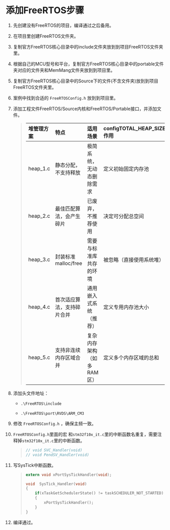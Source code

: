 # 添加FreeRTOS步骤

1. 先创建没有FreeRTOS的项目，编译通过之后备用。

2. 在项目里创建FreeRTOS文件夹。

3. 复制官方FreeRTOS核心目录中的include文件夹放到到项目FreeRTOS文件夹里。

4. 根据自己的MCU型号和平台，复制官方FreeRTOS核心目录中的portable文件夹对应的文件夹和MemMang文件夹放到到项目里。

5. 复制官方FreeRTOS核心目录中的Source下的文件(不含文件夹)放到到项目FreeRTOS文件夹里。

6. 案例中找到合适的 ` FreeRTOSConfig.h ` 放到到项目里。

7. 添加工程文件FreeRTOS/Source内核和FreeRTOS/Portable接口，并添加文件。

    > | **堆管理方案** | **特点**                   | **适用场景**              | **configTOTAL_HEAP_SIZE 作用** |
    > | :------------- | :------------------------- | :------------------------ | :----------------------------- |
    > | heap_1.c       | 静态分配，不支持释放       | 极简系统，无动态删除需求  | 定义初始固定内存池             |
    > | heap_2.c       | 最佳匹配算法，会产生碎片   | 已废弃，不推荐使用        | 决定可分配总空间               |
    > | heap_3.c       | 封装标准 malloc/free       | 需要与标准库共存的环境    | 被忽略（直接使用系统堆）       |
    > | heap_4.c       | 首次适应算法，支持碎片合并 | 通用嵌入式系统（推荐）    | 定义专用内存池大小             |
    > | heap_5.c       | 支持非连续内存区域合并     | 复杂内存架构（如多RAM区） | 定义多个内存区域的总和         |

8. 添加头文件地址：

   -  ` .\FreeRTOS\include ` 

   -  ` .\FreeRTOS\port\RVDS\ARM_CM3 ` 

9. 修改 ` FreeRTOSConfig.h ` ，确保主频一致。 

10. ` FreeRTOSConfig.h `里面的宏 和`stm32f10x_it.c`里的中断函数名重复，需要注释掉`stm32f10x_it.c`里的中断函数。

    >   ```c
    >   // void SVC_Handler(void)
    >   // void PendSV_Handler(void)
    >   ```

11. 写SysTick中断函数。

    >   ```c
    >   extern void xPortSysTickHandler(void); 
    >   
    >   void  SysTick_Handler(void) 
    >   { 
    >       if(xTaskGetSchedulerState() != taskSCHEDULER_NOT_STARTED) 
    >       { 
    >           xPortSysTickHandler(); 
    >       } 
    >   }
    >   ```

12. 编译通过。


